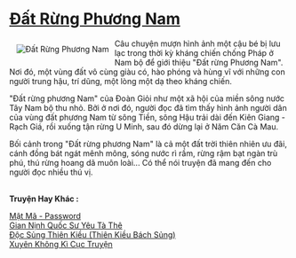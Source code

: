 <a href="https://utruyen.com/truyen/dat-rung-phuong-nam/20520/" title="Đất Rừng Phương Nam"><h1>Đất Rừng Phương Nam</h1></a><div style="display:table"><img align="right" style="float: left; padding: 10px;" src="https://utruyen.com/images/story/200x260/dat-rung-phuong-nam.jpg" alt="Đất Rừng Phương Nam">Câu chuyện mượn hình ảnh một cậu bé bị lưu lạc trong thời kỳ kháng chiến chống Pháp ở Nam bộ để giới thiệu "Đất rừng Phương Nam". Nơi đó, một vùng đất vô cùng giàu có, hào phóng và hùng vĩ với những con người trung hậu, trí dũng, một lòng một dạ theo kháng chiến.<p></p>"Đất rừng phương Nam" của Đoàn Giỏi như một xã hội của miền sông nước Tây Nam bộ thu nhỏ. Bởi ở nơi đó, người đọc đã tìm thấy hình ảnh người dân của vùng đất phương Nam từ sông Tiền, sông Hậu trải dài đến Kiên Giang - Rạch Giá, rồi xuống tận rừng U Minh, sau đó dừng lại ở Năm Căn Cà Mau.<p></p>Bối cảnh trong "Đất rừng phương Nam" là cả một đất trời thiên nhiên ưu đãi, cánh đồng bát ngát mênh mông, sóng nước rì rầm, rừng rậm bạt ngàn trù phú, thú rừng hoang dã muôn loài... Có thể nói truyện đã mang đến cho người đọc nhiều thú vị.</div><p><br><b>Truyện Hay Khác :</b></p><a href="https://utruyen.com/truyen/mat-ma-password/20537/" alt="Mật Mã - Password">Mật Mã - Password</a><br/><a href="https://github.com/quanluxury/ngontinhhot/tree/master/truyenhay/16968/" alt="Gian Nịnh Quốc Sư Yêu Tà Thê">Gian Nịnh Quốc Sư Yêu Tà Thê</a><br/><a href="https://github.com/quanluxury/ngontinhhot/tree/master/truyenhay/16809/" alt="Độc Sủng Thiên Kiều (Thiên Kiều Bách Sủng)">Độc Sủng Thiên Kiều (Thiên Kiều Bách Sủng)</a><br/><a href="https://github.com/quanluxury/ngontinhhot/tree/master/truyenhay/16432/" alt="Xuyên Không Kì Cục Truyện">Xuyên Không Kì Cục Truyện</a><br/>